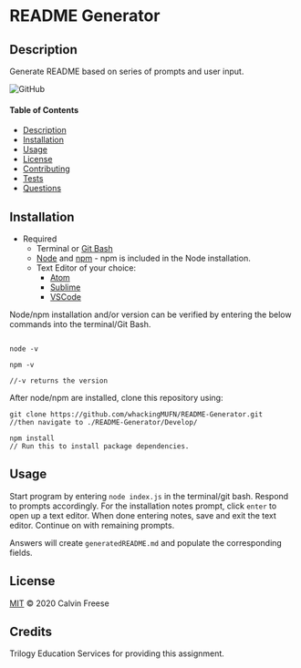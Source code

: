  # README Generator
  ## Description 
  Generate README based on series of prompts and user input.

![GitHub](https://img.shields.io/github/license/whackingMUFN/README-Generator?style=for-the-badge)
  
  #### Table of Contents
  * [Description](#Description)
  * [Installation](#Installation)
  * [Usage](#Usage)
  * [License](#License)
  * [Contributing](#Contributing)
  * [Tests](#Tests)
  * [Questions](#Questions)

  ## Installation
  * Required
    * Terminal or [Git Bash](https://git-scm.com/downloads)
    * [Node](https://nodejs.org/en/download/) and [npm](https://www.npmjs.com/get-npm) - npm is included in the Node installation.
    * Text Editor of your choice:
      * [Atom](https://atom.io/)
      * [Sublime](https://www.sublimetext.com/)
      * [VSCode](https://code.visualstudio.com/)
  
  Node/npm installation and/or version can be verified by entering the below commands into the terminal/Git Bash.
  ```
  
  node -v
    
  npm -v

  //-v returns the version

  ```
After node/npm are installed, clone this repository using:
``` 
git clone https://github.com/whackingMUFN/README-Generator.git
//then navigate to ./README-Generator/Develop/

npm install
// Run this to install package dependencies.

 ```


  ## Usage
  Start program by entering ` node index.js ` in the terminal/git bash. Respond to prompts accordingly. For the installation notes prompt, click `enter` to open up a text editor. When done entering notes, save and exit the text editor. Continue on with remaining prompts. 

  Answers will create `generatedREADME.md` and populate the corresponding fields.

  ## License
  [MIT](./LICENSE)
  © 2020 Calvin Freese
  ## Credits
  Trilogy Education Services for providing this assignment.
